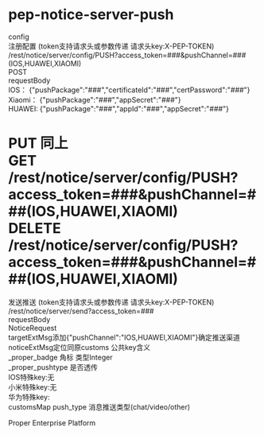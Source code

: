 pep-notice-server-push
======================

config  
注册配置 (token支持请求头或参数传递 请求头key:X-PEP-TOKEN)   
/rest/notice/server/config/PUSH?access_token=###&pushChannel=###(IOS,HUAWEI,XIAOMI)    
POST  
requestBody  
IOS： {"pushPackage":"###","certificateId":"###","certPassword":"*###*"}  
Xiaomi： {"pushPackage":"###","appSecret":"###"}  
HUAWEI: {"pushPackage":"###","appId":"###","appSecret":"*###*"}  

PUT  同上  
GET  /rest/notice/server/config/PUSH?access_token=###&pushChannel=###(IOS,HUAWEI,XIAOMI)  
DELETE  /rest/notice/server/config/PUSH?access_token=###&pushChannel=###(IOS,HUAWEI,XIAOMI)  
==================================================================================================  

发送推送 (token支持请求头或参数传递 请求头key:X-PEP-TOKEN)  
/rest/notice/server/send?access_token=###  
requestBody  
NoticeRequest  
targetExtMsg添加{"pushChannel":"IOS,HUAWEI,XIAOMI"}确定推送渠道  
noticeExtMsg定位同原customs 
公共key含义  
_proper_badge 角标 类型Integer  
_proper_pushtype 是否透传  
IOS特殊key:无      
小米特殊key:无      
华为特殊key:  
customsMap
push_type 消息推送类型(chat/video/other)  

Proper Enterprise Platform
